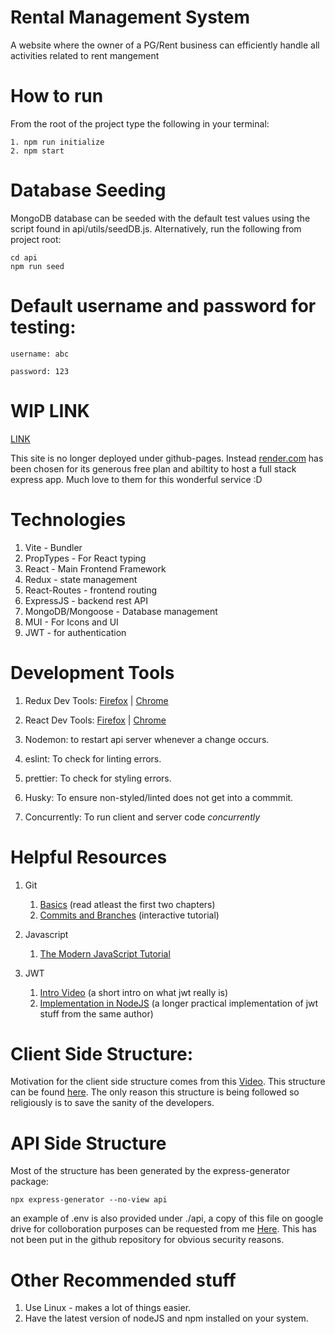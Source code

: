 # Rental Management System

A website where the owner of a PG/Rent business can efficiently handle all activities related to rent mangement

# How to run

From the root of the project type the following in your terminal:

```
1. npm run initialize
2. npm start
```

# Database Seeding

MongoDB database can be seeded with the default test values using the script found in api/utils/seedDB.js.
Alternatively, run the following from project root:

```
cd api
npm run seed
```

# Default username and password for testing:

```
username: abc

password: 123
```

# WIP LINK

[LINK](https://rent-management-system.onrender.com/#/)

This site is no longer deployed under github-pages. Instead [render.com](https://www.render.com) has been chosen for its generous free plan and
abiltity to host a full stack express app. Much love to them for this wonderful service :D

# Technologies

1. Vite - Bundler
2. PropTypes - For React typing
3. React - Main Frontend Framework
4. Redux - state management
5. React-Routes - frontend routing
6. ExpressJS - backend rest API
7. MongoDB/Mongoose - Database management
8. MUI - For Icons and UI
9. JWT - for authentication

# Development Tools

1. Redux Dev Tools: [Firefox](https://addons.mozilla.org/en-US/firefox/addon/reduxdevtools/) | [Chrome](https://chrome.google.com/webstore/detail/redux-devtools/lmhkpmbekcpmknklioeibfkpmmfibljd?hl=en)

2. React Dev Tools: [Firefox](https://addons.mozilla.org/en-US/firefox/addon/react-devtools/) | [Chrome](https://chrome.google.com/webstore/detail/react-developer-tools/fmkadmapgofadopljbjfkapdkoienihi?hl=en)

3. Nodemon: to restart api server whenever a change occurs.
4. eslint: To check for linting errors.
5. prettier: To check for styling errors.
6. Husky: To ensure non-styled/linted does not get into a commmit.
7. Concurrently: To run client and server code _concurrently_

# Helpful Resources

1. Git

   1. [Basics](https://git-scm.com/book/en/v2) (read atleast the first two chapters)
   2. [Commits and Branches](https://learngitbranching.js.org/) (interactive tutorial)

2. Javascript

   1. [The Modern JavaScript Tutorial](https://javascript.info/)

3. JWT
   1. [Intro Video](https://www.youtube.com/watch?v=7Q17ubqLfaM&t=653s) (a short intro on what jwt really is)
   2. [Implementation in NodeJS](https://www.youtube.com/watch?v=mbsmsi7l3r4) (a longer practical implementation of jwt stuff from the same author)

# Client Side Structure:

Motivation for the client side structure comes from this [Video](https://www.youtube.com/watch?v=UUga4-z7b6s). This structure can be found [here](https://github.com/WebDevSimplified/react-folder-structure/tree/main/advanced/src). The only reason this structure is being followed so religiously is to save the sanity of the developers.

# API Side Structure

Most of the structure has been generated by the express-generator package:

```
npx express-generator --no-view api
```

an example of .env is also provided under ./api, a copy of this file on google drive for colloboration purposes can be requested from me [Here](https://drive.google.com/file/d/1ny_Jq6myp8s3SlVCL-o-VN5xPc1M1ZvV/view?usp=share_link). This has not been put in the github repository for obvious security reasons.

# Other Recommended stuff

1. Use Linux - makes a lot of things easier.
2. Have the latest version of nodeJS and npm installed on your system.
